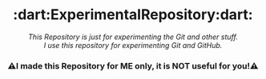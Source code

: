 <div align = "center">
  <h1>:dart:ExperimentalRepository:dart:</h1>
  <i>This Repository is just for experimenting the Git and other stuff.<br/>I use this repository for experimenting Git and GitHub.</i>

  ### :warning:I made this Repository for ME only, it is NOT useful for you!:warning:
  
</div>
